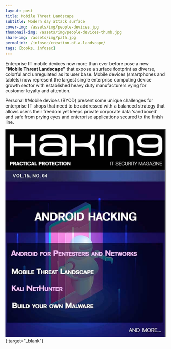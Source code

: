```yaml
---
layout: post
title: Mobile Threat Landscape
subtitle: Modern day attack surface
cover-img: /assets/img/people-devices.jpg
thumbnail-img: /assets/img/people-devices-thumb.jpg
share-img: /assets/img/path.jpg
permalink: /infosec/creation-of-a-landscape/
tags: [books, infosec]
---
```


Enterprise IT mobile devices now more than ever before pose a new **"Mobile Threat Landscape"** that expose a surface footprint as diverse, colorful and unregulated as its user base. Mobile devices (smartphones and tablets) now represent the largest single enterprise computing device growth sector with established heavy duty manufacturers vying for customer loyalty and attention.

Personal #Mobile devices (BYOD) present some unique challenges for enterprise IT shops that need to be addressed with a balanced strategy that allows users their freedom yet keeps private corporate data ‘sandboxed’ and safe from prying eyes and enterprise applications secured to the finish line.


[![Mobile Threat Landscape](/assets/img/H9-Mobile-Threat-landscape-cover.png)](/assets/pdfs/H9-Mobile-Threat-landscape.pdf){:target="_blank"}

